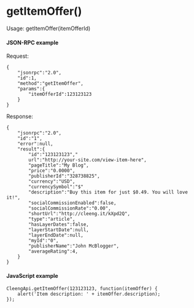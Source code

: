 getItemOffer()
==============

Usage:
    getItemOffer(itemOfferId)

#### JSON-RPC example

Request:

    {
        "jsonrpc":"2.0",
        "id":1,
        "method":"getItemOffer",
        "params":{
            "itemOfferId":123123123
        }
    }

Response:

    {
        "jsonrpc":"2.0",
        "id":"1",
        "error":null,
        "result":{
            "id":"123123123","
            url":"http://your-site.com/view-item-here",
            "pageTitle":"My Blog",
            "price":"0.0000",
            "publisherId":"328738825",
            "currency":"USD",
            "currencySymbol":"$"
            "description":"Buy this item for just $0.49. You will love it!",
            "socialCommissionEnabled":false,
            "socialCommissionRate":"0.00",
            "shortUrl":"http://cleeng.it/kXpd2Q",
            "type":"article",
            "hasLayerDates":false,
            "layerStartDate":null,
            "layerEndDate":null,
            "myId":"0",
            "publisherName":"John McBlogger",
            "averageRating":4,
        }
    }


#### JavaScript example

    CleengApi.getItemOffer(123123123, function(itemOffer) {
        alert('Item description: ' + itemOffer.description);
    });
